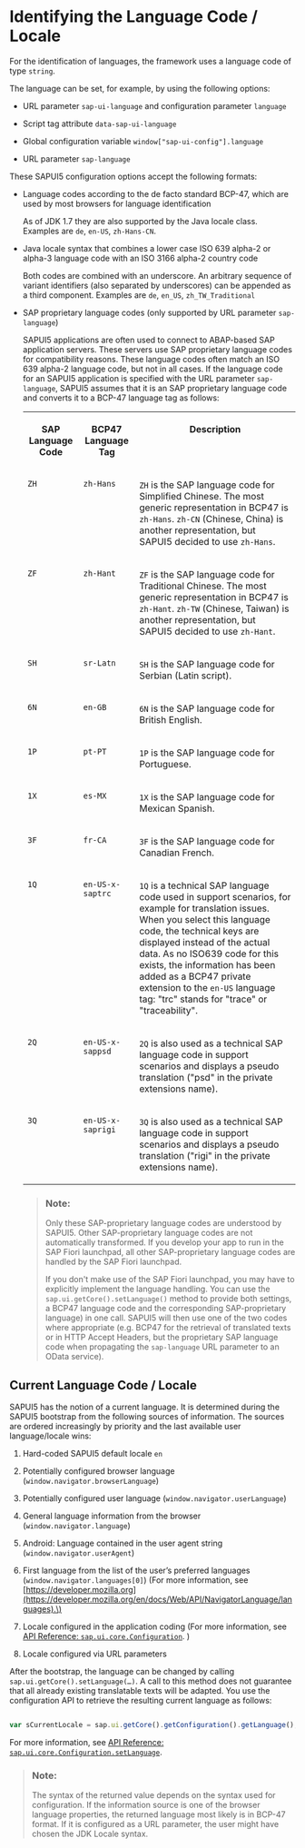 <!-- loio91f21f176f4d1014b6dd926db0e91070 -->

# Identifying the Language Code / Locale

For the identification of languages, the framework uses a language code of type `string`.

The language can be set, for example, by using the following options:

-   URL parameter `sap-ui-language` and configuration parameter `language`

-   Script tag attribute `data-sap-ui-language`

-   Global configuration variable `window["sap-ui-config"].language`

-   URL parameter `sap-language`


These SAPUI5 configuration options accept the following formats:

-   Language codes according to the de facto standard BCP-47, which are used by most browsers for language identification

    As of JDK 1.7 they are also supported by the Java locale class. Examples are `de`, `en-US`, `zh-Hans-CN`.

-   Java locale syntax that combines a lower case ISO 639 alpha-2 or alpha-3 language code with an ISO 3166 alpha-2 country code

    Both codes are combined with an underscore. An arbitrary sequence of variant identifiers \(also separated by underscores\) can be appended as a third component. Examples are `de`, `en_US`, `zh_TW_Traditional` 

-   SAP proprietary language codes \(only supported by URL parameter `sap-language`\)

    SAPUI5 applications are often used to connect to ABAP-based SAP application servers. These servers use SAP proprietary language codes for compatibility reasons. These language codes often match an ISO 639 alpha-2 language code, but not in all cases. If the language code for an SAPUI5 application is specified with the URL parameter `sap-language`, SAPUI5 assumes that it is an SAP proprietary language code and converts it to a BCP-47 language tag as follows:


    <table>
    <tr>
    <th valign="top">

    SAP Language Code


    
    </th>
    <th valign="top">

    BCP47 Language Tag


    
    </th>
    <th valign="top">

    Description


    
    </th>
    </tr>
    <tr>
    <td valign="top">
    
    `ZH`


    
    </td>
    <td valign="top">
    
    `zh-Hans`


    
    </td>
    <td valign="top">
    
    `ZH` is the SAP language code for Simplified Chinese. The most generic representation in BCP47 is `zh-Hans`. `zh-CN` \(Chinese, China\) is another representation, but SAPUI5 decided to use `zh-Hans`.


    
    </td>
    </tr>
    <tr>
    <td valign="top">
    
    `ZF`


    
    </td>
    <td valign="top">
    
    `zh-Hant`


    
    </td>
    <td valign="top">
    
    `ZF` is the SAP language code for Traditional Chinese. The most generic representation in BCP47 is `zh-Hant`. `zh-TW` \(Chinese, Taiwan\) is another representation, but SAPUI5 decided to use `zh-Hant`.


    
    </td>
    </tr>
    <tr>
    <td valign="top">
    
    `SH`


    
    </td>
    <td valign="top">
    
    `sr-Latn`


    
    </td>
    <td valign="top">
    
    `SH` is the SAP language code for Serbian \(Latin script\).


    
    </td>
    </tr>
    <tr>
    <td valign="top">
    
    `6N`


    
    </td>
    <td valign="top">
    
    `en-GB`


    
    </td>
    <td valign="top">
    
    `6N` is the SAP language code for British English.


    
    </td>
    </tr>
    <tr>
    <td valign="top">
    
    `1P`


    
    </td>
    <td valign="top">
    
    `pt-PT`


    
    </td>
    <td valign="top">
    
    `1P` is the SAP language code for Portuguese.


    
    </td>
    </tr>
    <tr>
    <td valign="top">
    
    `1X`


    
    </td>
    <td valign="top">
    
    `es-MX`


    
    </td>
    <td valign="top">
    
    `1X` is the SAP language code for Mexican Spanish.


    
    </td>
    </tr>
    <tr>
    <td valign="top">
    
    `3F`


    
    </td>
    <td valign="top">
    
    `fr-CA`


    
    </td>
    <td valign="top">
    
    `3F` is the SAP language code for Canadian French.


    
    </td>
    </tr>
    <tr>
    <td valign="top">
    
    `1Q`


    
    </td>
    <td valign="top">
    
    `en-US-x-saptrc`


    
    </td>
    <td valign="top">
    
    `1Q` is a technical SAP language code used in support scenarios, for example for translation issues. When you select this language code, the technical keys are displayed instead of the actual data. As no ISO639 code for this exists, the information has been added as a BCP47 private extension to the `en-US` language tag: "trc" stands for "trace" or "traceability".


    
    </td>
    </tr>
    <tr>
    <td valign="top">
    
    `2Q`


    
    </td>
    <td valign="top">
    
    `en-US-x-sappsd`


    
    </td>
    <td valign="top">
    
    `2Q` is also used as a technical SAP language code in support scenarios and displays a pseudo translation \("psd" in the private extensions name\).


    
    </td>
    </tr>
    <tr>
    <td valign="top">
    
    `3Q`


    
    </td>
    <td valign="top">
    
    `en-US-x-saprigi`


    
    </td>
    <td valign="top">
    
    `3Q` is also used as a technical SAP language code in support scenarios and displays a pseudo translation \("rigi" in the private extensions name\).


    
    </td>
    </tr>
    </table>
    
    > ### Note:  
    > Only these SAP-proprietary language codes are understood by SAPUI5. Other SAP-proprietary language codes are not automatically transformed. If you develop your app to run in the SAP Fiori launchpad, all other SAP-proprietary language codes are handled by the SAP Fiori launchpad.
    > 
    > If you don't make use of the SAP Fiori launchpad, you may have to explicitly implement the language handling. You can use the `sap.ui.getCore().setLanguage()` method to provide both settings, a BCP47 language code and the corresponding SAP-proprietary language\) in one call. SAPUI5 will then use one of the two codes where appropriate \(e.g. BCP47 for the retrieval of translated texts or in HTTP Accept Headers, but the proprietary SAP language code when propagating the `sap-language` URL parameter to an OData service\).




<a name="loio91f21f176f4d1014b6dd926db0e91070__section_6CAF7D95C27C487CB201CE83345AC370"/>

## Current Language Code / Locale

SAPUI5 has the notion of a current language. It is determined during the SAPUI5 bootstrap from the following sources of information. The sources are ordered increasingly by priority and the last available user language/locale wins:

1.  Hard-coded SAPUI5 default locale `en`

2.  Potentially configured browser language \(`window.navigator.browserLanguage`\)

3.  Potentially configured user language \(`window.navigator.userLanguage`\)

4.  General language information from the browser \(`window.navigator.language`\)

5.  Android: Language contained in the user agent string \(`window.navigator.userAgent`\)

6.  First language from the list of the user’s preferred languages \(`window.navigator.languages[0]`\) \(For more information, see [https://developer.mozilla.org](https://developer.mozilla.org/en/docs/Web/API/NavigatorLanguage/languages).\)

7.  Locale configured in the application coding \(For more information, see [API Reference: `sap.ui.core.Configuration`](https://ui5.sap.com/#/api/sap.ui.core.Configuration). \)

8.  Locale configured via URL parameters


After the bootstrap, the language can be changed by calling `sap.ui.getCore().setLanguage(…)`. A call to this method does not guarantee that all already existing translatable texts will be adapted. You use the configuration API to retrieve the resulting current language as follows:

```js

var sCurrentLocale = sap.ui.getCore().getConfiguration().getLanguage();
```

For more information, see [API Reference: `sap.ui.core.Configuration.setLanguage`](https://ui5.sap.com/#/api/sap.ui.core.Configuration/methods/setLanguage).

> ### Note:  
> The syntax of the returned value depends on the syntax used for configuration. If the information source is one of the browser language properties, the returned language most likely is in BCP-47 format. If it is configured as a URL parameter, the user might have chosen the JDK Locale syntax.


